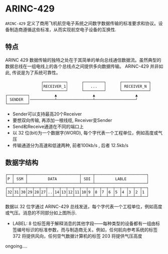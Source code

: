 # ARINC-429


`ARINC-429` 定义了商用飞机航空电子系统之间数字数据传输的标准要求和协议。设备制造商遵循这些标准，从而实现航空电子设备的互换性.

<!--more-->



## 特点

ARINC 429 数据传输的独特之处在于其简单的单向总线通信数据流。虽然典型的数据总线在一组电线上的各个总线点之间提供多向数据传输。 ARINC-429 并非如此, 传说是为了系统可靠性。

```shell
                ┌──────────┐      ┌─────────┐      ┌────────────┐
                │RECEIVER_1│      │   ...   │      │ RECEIVER_N │
                └──────────┘      └─────────┘      └────────────┘
┌─────────┐           ▲                ▲                  ▲      
│ SENDER  │───────────┴────────────────┴──────────────────┘      
└─────────┘                                                      
```

+ Sender可以支持最高20个Receiver
+ 要想双向传输, 再添加一根线缆, Receiver变Sender
+ Send和Receive通道在不同的端口上
+ 以 32 位(bit)为一个数据字(WORD), 每个字代表一个工程单位，例如高度或气压
+ 传输通道分为高速和低速两种, 前者100kb/s , 后者 12.5kb/s



## 数据字结构

```shell
┌──┬─────┬───────────────────────┬─────┬───────────────────────┐
│P │ SSM │         DATA          │ SDI │         LABLE         │
└──┴─────┴───────────────────────┴─────┴───────────────────────┘
┌──┬──┬──┬──┬──┬──┬──┬──┬──┬──┬──┬──┬──┬──┬──┬──┬──┬──┬──┬──┬──┐
│32│31│30│29│28│27│..│14│13│12│11│10│9 │8 │7 │6 │5 │4 │3 │2 │1 │
└──┴──┴──┴──┴──┴──┴──┴──┴──┴──┴──┴──┴──┴──┴──┴──┴──┴──┴──┴──┴──┘
```

数据以 32 位字通过 ARINC-429 总线发送，每个字代表一个工程单位，例如高度或气压。消息的不同部分如上图所示.

+ LABEL: 8 位标签用于解释消息的其他字段——每种类型的设备都有一组由标签编号标识的标准参数，而与制造商无关。例如，任何航向参考系统的标签 372 将提供风向，任何空气数据计算机的标签 203 将提供气压高度



ongoing....

